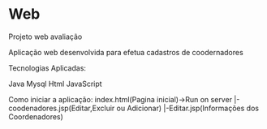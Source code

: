 # Web
Projeto web avaliação

Aplicação web desenvolvida para efetua cadastros de coodernadores

Tecnologias Aplicadas:

Java
Mysql
Html
JavaScript

Como iniciar a aplicação:
index.html(Pagina inicial)->Run on server
 |-coodenadores.jsp(Editar,Excluir ou Adicionar)
                     |-Editar.jsp(Informações dos Coordenadores)
                     
         


